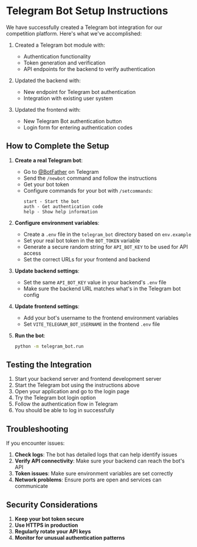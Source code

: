 # Telegram Bot Setup Instructions

We have successfully created a Telegram bot integration for our competition platform. Here's what we've accomplished:

1. Created a Telegram bot module with:
   - Authentication functionality
   - Token generation and verification
   - API endpoints for the backend to verify authentication

2. Updated the backend with:
   - New endpoint for Telegram bot authentication
   - Integration with existing user system

3. Updated the frontend with:
   - New Telegram Bot authentication button
   - Login form for entering authentication codes

## How to Complete the Setup

1. **Create a real Telegram bot**:
   - Go to [@BotFather](https://t.me/botfather) on Telegram
   - Send the `/newbot` command and follow the instructions
   - Get your bot token
   - Configure commands for your bot with `/setcommands`:
     ```
     start - Start the bot
     auth - Get authentication code
     help - Show help information
     ```

2. **Configure environment variables**:
   - Create a `.env` file in the `telegram_bot` directory based on `env.example`
   - Set your real bot token in the `BOT_TOKEN` variable
   - Generate a secure random string for `API_BOT_KEY` to be used for API access
   - Set the correct URLs for your frontend and backend

3. **Update backend settings**:
   - Set the same `API_BOT_KEY` value in your backend's `.env` file
   - Make sure the backend URL matches what's in the Telegram bot config

4. **Update frontend settings**:
   - Add your bot's username to the frontend environment variables
   - Set `VITE_TELEGRAM_BOT_USERNAME` in the frontend `.env` file

5. **Run the bot**:
   ```bash
   python -m telegram_bot.run
   ```

## Testing the Integration

1. Start your backend server and frontend development server
2. Start the Telegram bot using the instructions above
3. Open your application and go to the login page
4. Try the Telegram bot login option
5. Follow the authentication flow in Telegram
6. You should be able to log in successfully

## Troubleshooting

If you encounter issues:

1. **Check logs**: The bot has detailed logs that can help identify issues
2. **Verify API connectivity**: Make sure your backend can reach the bot's API
3. **Token issues**: Make sure environment variables are set correctly
4. **Network problems**: Ensure ports are open and services can communicate

## Security Considerations

1. **Keep your bot token secure**
2. **Use HTTPS in production**
3. **Regularly rotate your API keys**
4. **Monitor for unusual authentication patterns** 